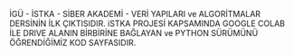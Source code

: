 İGÜ - İSTKA - SİBER AKADEMİ - VERİ YAPILARI ve ALGORİTMALAR DERSİNİN İLK ÇIKTISIDIR.
iSTKA PROJESİ KAPSAMINDA GOOGLE COLAB İLE DRIVE ALANIN BİRBİRİNE BAĞLAYAN ve PYTHON SÜRÜMÜNÜ ÖĞRENDİĞİMİZ KOD SAYFASIDIR.
